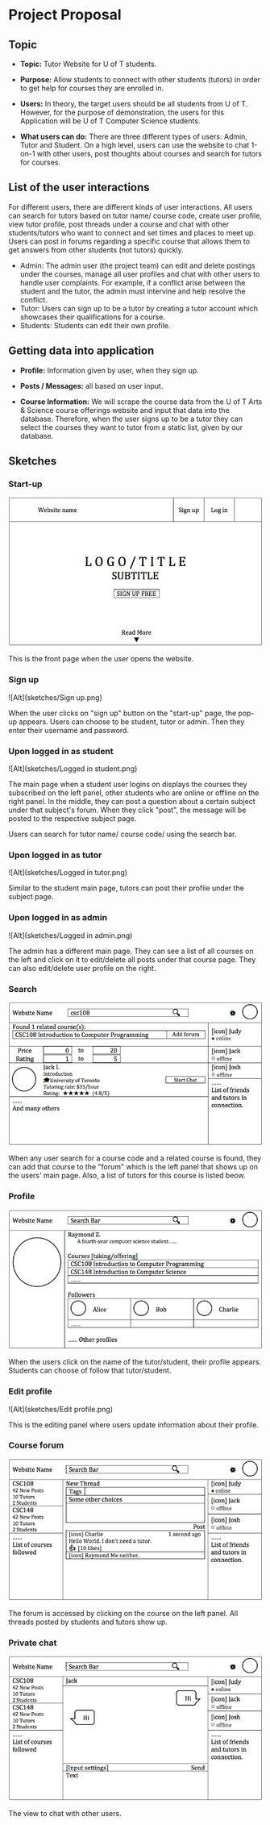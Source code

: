 # Project Proposal

## Topic

* **Topic:** Tutor Website for U of T students.

* **Purpose:** Allow students to connect with other students (tutors) in order to get help for courses they are enrolled in.

* **Users:**  In theory, the target users should be all students from U of T. However, for the purpose of demonstration, the users for this Application will be U of T Computer Science students.

* **What users can do:** There are three different types of users: Admin, Tutor and Student. On a high level, users can use the website to chat 1-on-1 with other users, post thoughts about courses and search for tutors for courses. 


## List of the user interactions

For different users, there are different kinds of user interactions. All users can search for tutors based on tutor name/ course code, create user profile, view tutor profile, post threads under a course and chat with other students/tutors who want to connect and set times and places to meet up. Users can post in forums regarding a specific course that allows them to get answers from other students (not tutors) quickly.
 * Admin: The admin user (the project team) can edit and delete postings under the courses, manage all user profiles and chat with other users to handle user complaints. For example, if a conflict arise between the student and the tutor, the admin must intervine and help resolve the conflict. 
 * Tutor: Users can sign up to be a tutor by creating a tutor account which showcases their qualifications for a course.
 * Students: Students can edit their own profile.


## Getting data into application

* **Profile:** Information given by user, when they sign up.

* **Posts / Messages:** all based on user input.

* **Course Information:** We will scrape the course data from the U of T Arts & Science course offerings website and input that data into the database. Therefore, when the user signs up to be a tutor they can select the courses they want to tutor from a static list, given by our database.

## Sketches

### Start-up

![Alt](sketches/Index.png)

This is the front page when the user opens the website.

### Sign up

![Alt](sketches/Sign up.png)

When the user clicks on "sign up" button on the "start-up" page, the pop-up appears. Users can choose to be student, tutor or admin. Then they enter their username and password.

### Upon logged in as student

![Alt](sketches/Logged in student.png)

The main page when a student user logins on displays the courses they subscribed on the left panel, other students who are online or offline on the right panel. In the middle, they can post a question about a certain subject under that subject's forum. When they click "post", the message will be posted to the respective subject page.

Users can search for tutor name/ course code/ using the search bar.

### Upon logged in as tutor

![Alt](sketches/Logged in tutor.png)

Similar to the student main page, tutors can post their profile under the subject page.

### Upon logged in as admin

![Alt](sketches/Logged in admin.png)

The admin has a different main page. They can see a list of all courses on the left and click on it to edit/delete all posts under that course page. They can also edit/delete user profile on the right.

### Search

![Alt](sketches/Search.png)

When any user search for a course code and a related course is found, they can add that course to the "forum" which is the left panel that shows up on the users' main page. Also, a list of tutors for this course is listed beow. 

### Profile

![Alt](sketches/Profile.png)

When the users click on the name of the tutor/student, their profile appears. Students can choose of follow that tutor/student.

### Edit profile

![Alt](sketches/Edit profile.png)

This is the editing panel where users update information about their profile.

### Course forum

![Alt](sketches/Course.png)

The forum is accessed by clicking on the course on the left panel. All threads posted by students and tutors show up.

### Private chat

![Alt](sketches/Chat.png)

The view to chat with other users.
